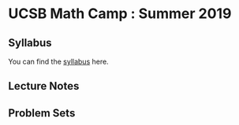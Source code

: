 UCSB Math Camp : Summer 2019
============================

## Syllabus

You can find the [syllabus](https://wjeon01.github.io/Math_Camp/MC_Syllabus_19.pdf) here.


## Lecture Notes

## Problem Sets
